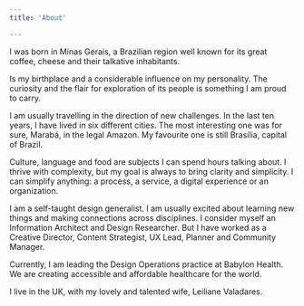 ```yaml
---
title: 'About'

---
```


I was born in Minas Gerais, a Brazilian region well known for its great coffee, cheese and their talkative inhabitants. 

Is my birthplace and a considerable influence on my personality. The curiosity and the flair for exploration of its people is something I am proud to carry. 

I am usually travelling in the direction of new challenges. In the last ten years, I have lived in six different cities. The most interesting one was for sure, Marabá, in the legal Amazon. My favourite one is still Brasília, capital of Brazil. 

Culture, language and food are subjects I can spend hours talking about. I thrive with complexity, but my goal is always to bring clarity and simplicity.  I can simplify anything: a process, a service, a digital experience or an organization. 

I am a self-taught design generalist. I am usually excited about learning new things and making connections across disciplines. I consider myself an Information Architect and Design Researcher. But I have worked as a Creative Director, Content Strategist, UX Lead, Planner and Community Manager. 

Currently, I am leading the Design Operations practice at Babylon Health. We are creating accessible and affordable healthcare for the world.

I  live in the UK, with my lovely and talented wife, Leiliane Valadares. 